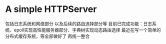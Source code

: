 # A simple HTTPServer
包括日志系统和网络部分 以及后续的路由选择部分等
目前已完成功能：日志系统、epoll实现高性能服务器部分、字典树实现动态路由选择
最近在写一个简单的分布式缓存系统，等全部做好了 再统一整合